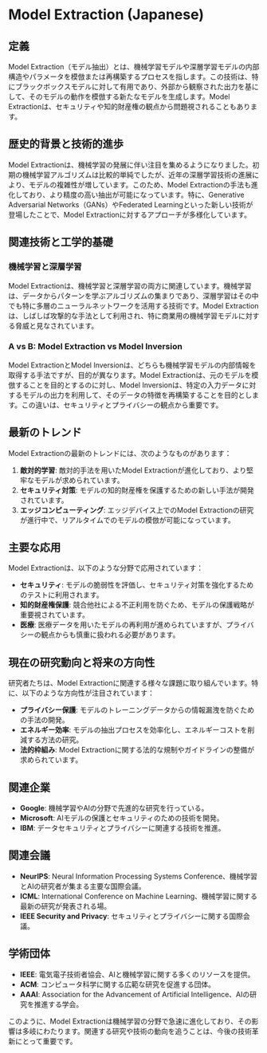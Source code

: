# Model Extraction (Japanese)

## 定義

Model Extraction（モデル抽出）とは、機械学習モデルや深層学習モデルの内部構造やパラメータを模倣または再構築するプロセスを指します。この技術は、特にブラックボックスモデルに対して有用であり、外部から観察された出力を基にして、そのモデルの動作を模倣する新たなモデルを生成します。Model Extractionは、セキュリティや知的財産権の観点から問題視されることもあります。

## 歴史的背景と技術的進歩

Model Extractionは、機械学習の発展に伴い注目を集めるようになりました。初期の機械学習アルゴリズムは比較的単純でしたが、近年の深層学習技術の進展により、モデルの複雑性が増しています。このため、Model Extractionの手法も進化しており、より精度の高い抽出が可能になっています。特に、Generative Adversarial Networks（GANs）やFederated Learningといった新しい技術が登場したことで、Model Extractionに対するアプローチが多様化しています。

## 関連技術と工学的基礎

### 機械学習と深層学習

Model Extractionは、機械学習と深層学習の両方に関連しています。機械学習は、データからパターンを学ぶアルゴリズムの集まりであり、深層学習はその中でも特に多層のニューラルネットワークを活用する技術です。Model Extractionは、しばしば攻撃的な手法として利用され、特に商業用の機械学習モデルに対する脅威と見なされています。

### A vs B: Model Extraction vs Model Inversion

Model ExtractionとModel Inversionは、どちらも機械学習モデルの内部情報を取得する手法ですが、目的が異なります。Model Extractionは、元のモデルを模倣することを目的とするのに対し、Model Inversionは、特定の入力データに対するモデルの出力を利用して、そのデータの特徴を再構築することを目的とします。この違いは、セキュリティとプライバシーの観点から重要です。

## 最新のトレンド

Model Extractionの最新のトレンドには、次のようなものがあります：

1. **敵対的学習**: 敵対的手法を用いたModel Extractionが進化しており、より堅牢なモデルが求められています。
2. **セキュリティ対策**: モデルの知的財産権を保護するための新しい手法が開発されています。
3. **エッジコンピューティング**: エッジデバイス上でのModel Extractionの研究が進行中で、リアルタイムでのモデルの模倣が可能になっています。

## 主要な応用

Model Extractionは、以下のような分野で応用されています：

- **セキュリティ**: モデルの脆弱性を評価し、セキュリティ対策を強化するためのテストに利用されます。
- **知的財産権保護**: 競合他社による不正利用を防ぐため、モデルの保護戦略が重要視されています。
- **医療**: 医療データを用いたモデルの再利用が進められていますが、プライバシーの観点からも慎重に扱われる必要があります。

## 現在の研究動向と将来の方向性

研究者たちは、Model Extractionに関連する様々な課題に取り組んでいます。特に、以下のような方向性が注目されています：

- **プライバシー保護**: モデルのトレーニングデータからの情報漏洩を防ぐための手法の開発。
- **エネルギー効率**: モデルの抽出プロセスを効率化し、エネルギーコストを削減する方法の研究。
- **法的枠組み**: Model Extractionに関する法的な規制やガイドラインの整備が求められています。

## 関連企業

- **Google**: 機械学習やAIの分野で先進的な研究を行っている。
- **Microsoft**: AIモデルの保護とセキュリティのための技術を開発。
- **IBM**: データセキュリティとプライバシーに関連する技術を推進。

## 関連会議

- **NeurIPS**: Neural Information Processing Systems Conference、機械学習とAIの研究者が集まる主要な国際会議。
- **ICML**: International Conference on Machine Learning、機械学習に関する最新の研究が発表される場。
- **IEEE Security and Privacy**: セキュリティとプライバシーに関する国際会議。

## 学術団体

- **IEEE**: 電気電子技術者協会、AIと機械学習に関する多くのリソースを提供。
- **ACM**: コンピュータ科学に関する広範な研究を促進する団体。
- **AAAI**: Association for the Advancement of Artificial Intelligence、AIの研究を推進する学会。

このように、Model Extractionは機械学習の分野で急速に進化しており、その影響は多岐にわたります。関連する研究や技術の動向を追うことは、今後の技術革新にとって重要です。